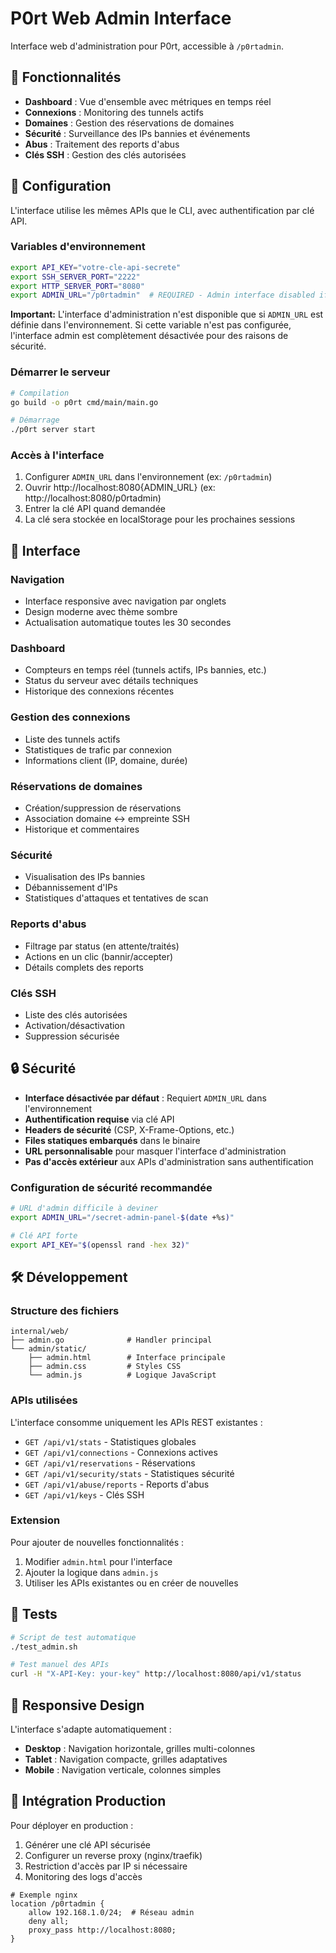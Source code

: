 # P0rt Web Admin Interface

Interface web d'administration pour P0rt, accessible à `/p0rtadmin`.

## 🚀 Fonctionnalités

- **Dashboard** : Vue d'ensemble avec métriques en temps réel
- **Connexions** : Monitoring des tunnels actifs
- **Domaines** : Gestion des réservations de domaines
- **Sécurité** : Surveillance des IPs bannies et événements
- **Abus** : Traitement des reports d'abus
- **Clés SSH** : Gestion des clés autorisées

## 🔧 Configuration

L'interface utilise les mêmes APIs que le CLI, avec authentification par clé API.

### Variables d'environnement

```bash
export API_KEY="votre-cle-api-secrete"
export SSH_SERVER_PORT="2222"
export HTTP_SERVER_PORT="8080"
export ADMIN_URL="/p0rtadmin"  # REQUIRED - Admin interface disabled if not set
```

**Important:** L'interface d'administration n'est disponible que si `ADMIN_URL` est définie dans l'environnement. Si cette variable n'est pas configurée, l'interface admin est complètement désactivée pour des raisons de sécurité.

### Démarrer le serveur

```bash
# Compilation
go build -o p0rt cmd/main/main.go

# Démarrage
./p0rt server start
```

### Accès à l'interface

1. Configurer `ADMIN_URL` dans l'environnement (ex: `/p0rtadmin`)
2. Ouvrir http://localhost:8080{ADMIN_URL} (ex: http://localhost:8080/p0rtadmin)
3. Entrer la clé API quand demandée
4. La clé sera stockée en localStorage pour les prochaines sessions

## 🎨 Interface

### Navigation
- Interface responsive avec navigation par onglets
- Design moderne avec thème sombre
- Actualisation automatique toutes les 30 secondes

### Dashboard
- Compteurs en temps réel (tunnels actifs, IPs bannies, etc.)
- Status du serveur avec détails techniques
- Historique des connexions récentes

### Gestion des connexions
- Liste des tunnels actifs
- Statistiques de trafic par connexion
- Informations client (IP, domaine, durée)

### Réservations de domaines
- Création/suppression de réservations
- Association domaine ↔ empreinte SSH
- Historique et commentaires

### Sécurité
- Visualisation des IPs bannies
- Débannissement d'IPs
- Statistiques d'attaques et tentatives de scan

### Reports d'abus
- Filtrage par status (en attente/traités)
- Actions en un clic (bannir/accepter)
- Détails complets des reports

### Clés SSH
- Liste des clés autorisées
- Activation/désactivation
- Suppression sécurisée

## 🔒 Sécurité

- **Interface désactivée par défaut** : Requiert `ADMIN_URL` dans l'environnement
- **Authentification requise** via clé API
- **Headers de sécurité** (CSP, X-Frame-Options, etc.)
- **Files statiques embarqués** dans le binaire
- **URL personnalisable** pour masquer l'interface d'administration
- **Pas d'accès extérieur** aux APIs d'administration sans authentification

### Configuration de sécurité recommandée

```bash
# URL d'admin difficile à deviner
export ADMIN_URL="/secret-admin-panel-$(date +%s)"

# Clé API forte
export API_KEY="$(openssl rand -hex 32)"
```

## 🛠️ Développement

### Structure des fichiers

```
internal/web/
├── admin.go              # Handler principal
└── admin/static/
    ├── admin.html        # Interface principale
    ├── admin.css         # Styles CSS
    └── admin.js          # Logique JavaScript
```

### APIs utilisées

L'interface consomme uniquement les APIs REST existantes :

- `GET /api/v1/stats` - Statistiques globales
- `GET /api/v1/connections` - Connexions actives
- `GET /api/v1/reservations` - Réservations
- `GET /api/v1/security/stats` - Statistiques sécurité
- `GET /api/v1/abuse/reports` - Reports d'abus
- `GET /api/v1/keys` - Clés SSH

### Extension

Pour ajouter de nouvelles fonctionnalités :

1. Modifier `admin.html` pour l'interface
2. Ajouter la logique dans `admin.js`
3. Utiliser les APIs existantes ou en créer de nouvelles

## 🧪 Tests

```bash
# Script de test automatique
./test_admin.sh

# Test manuel des APIs
curl -H "X-API-Key: your-key" http://localhost:8080/api/v1/status
```

## 📱 Responsive Design

L'interface s'adapte automatiquement :
- **Desktop** : Navigation horizontale, grilles multi-colonnes
- **Tablet** : Navigation compacte, grilles adaptatives  
- **Mobile** : Navigation verticale, colonnes simples

## 🎯 Intégration Production

Pour déployer en production :

1. Générer une clé API sécurisée
2. Configurer un reverse proxy (nginx/traefik)
3. Restriction d'accès par IP si nécessaire
4. Monitoring des logs d'accès

```nginx
# Exemple nginx
location /p0rtadmin {
    allow 192.168.1.0/24;  # Réseau admin
    deny all;
    proxy_pass http://localhost:8080;
}
```